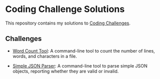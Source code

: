 # Coding Challenge Solutions

This repository contains my solutions to [Coding Challenges](https://codingchallenges.fyi/).

## Challenges

- [Word Count Tool](wctool/): A command-line tool to count the number of lines, words, and characters in a file.

- [Simple JSON Parser](jsonparser/): A command-line tool to parse simple JSON objects, reporting whether they are valid or invalid.